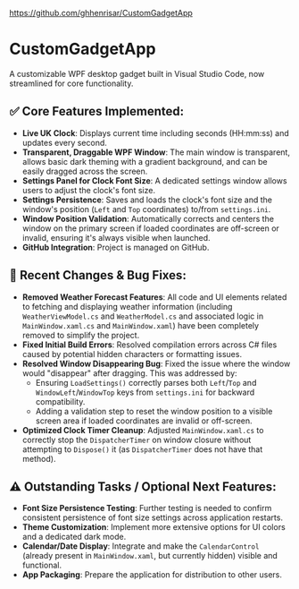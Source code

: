 https://github.com/ghhenrisar/CustomGadgetApp

# CustomGadgetApp

A customizable WPF desktop gadget built in Visual Studio Code, now streamlined for core functionality.

## ✅ Core Features Implemented:

- **Live UK Clock**: Displays current time including seconds (HH:mm:ss) and updates every second.
- **Transparent, Draggable WPF Window**: The main window is transparent, allows basic dark theming with a gradient background, and can be easily dragged across the screen.
- **Settings Panel for Clock Font Size**: A dedicated settings window allows users to adjust the clock's font size.
- **Settings Persistence**: Saves and loads the clock's font size and the window's position (`Left` and `Top` coordinates) to/from `settings.ini`.
- **Window Position Validation**: Automatically corrects and centers the window on the primary screen if loaded coordinates are off-screen or invalid, ensuring it's always visible when launched.
- **GitHub Integration**: Project is managed on GitHub.

## 🔧 Recent Changes & Bug Fixes:

- **Removed Weather Forecast Features**: All code and UI elements related to fetching and displaying weather information (including `WeatherViewModel.cs` and `WeatherModel.cs` and associated logic in `MainWindow.xaml.cs` and `MainWindow.xaml`) have been completely removed to simplify the project.
- **Fixed Initial Build Errors**: Resolved compilation errors across C# files caused by potential hidden characters or formatting issues.
- **Resolved Window Disappearing Bug**: Fixed the issue where the window would "disappear" after dragging. This was addressed by:
  - Ensuring `LoadSettings()` correctly parses both `Left`/`Top` and `WindowLeft`/`WindowTop` keys from `settings.ini` for backward compatibility.
  - Adding a validation step to reset the window position to a visible screen area if loaded coordinates are invalid or off-screen.
- **Optimized Clock Timer Cleanup**: Adjusted `MainWindow.xaml.cs` to correctly stop the `DispatcherTimer` on window closure without attempting to `Dispose()` it (as `DispatcherTimer` does not have that method).

## ⚠️ Outstanding Tasks / Optional Next Features:

- **Font Size Persistence Testing**: Further testing is needed to confirm consistent persistence of font size settings across application restarts.
- **Theme Customization**: Implement more extensive options for UI colors and a dedicated dark mode.
- **Calendar/Date Display**: Integrate and make the `CalendarControl` (already present in `MainWindow.xaml`, but currently hidden) visible and functional.
- **App Packaging**: Prepare the application for distribution to other users.
